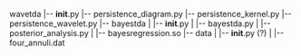 wavetda
|-- __init__.py
|-- persistence_diagram.py
|-- persistence_kernel.py
|-- persistence_wavelet.py
|-- bayestda
|   |-- __init__.py
|   |-- bayestda.py
|   |-- posterior_analysis.py
|   |-- bayesregression.so
|-- data
|   |-- __init__.py (?)
|   |-- four_annuli.dat
